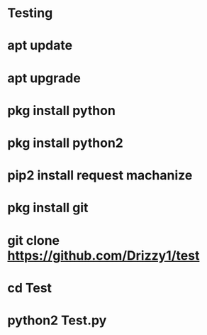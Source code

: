 # Testing


# apt update
# apt upgrade
# pkg install python 
# pkg install python2 
# pip2 install request machanize
# pkg install git
# git clone https://github.com/Drizzy1/test
# cd Test
# python2 Test.py

